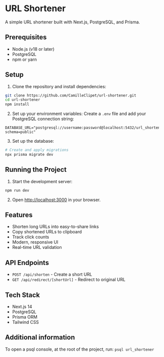 # URL Shortener

A simple URL shortener built with Next.js, PostgreSQL, and Prisma.

## Prerequisites

- Node.js (v18 or later)
- PostgreSQL
- npm or yarn

## Setup

1. Clone the repository and install dependencies:
```bash
git clone https://github.com/CamilleClipet/url-shortener.git
cd url-shortener
npm install
```

2. Set up your environment variables:
Create a `.env` file and add your PostgreSQL connection string:
```
DATABASE_URL="postgresql://username:password@localhost:5432/url_shortener?schema=public"
```

3. Set up the database:
```bash
# Create and apply migrations
npx prisma migrate dev

```

## Running the Project

1. Start the development server:
```bash
npm run dev
```

2. Open [http://localhost:3000](http://localhost:3000) in your browser.

## Features

- Shorten long URLs into easy-to-share links
- Copy shortened URLs to clipboard
- Track click counts
- Modern, responsive UI
- Real-time URL validation

## API Endpoints

- `POST /api/shorten` - Create a short URL
- `GET /api/redirect/[shortUrl]` - Redirect to original URL

## Tech Stack

- Next.js 14
- PostgreSQL
- Prisma ORM
- Tailwind CSS

## Additional information

To open a psql console, at the root of the project, run:
    ```
    psql url_shortener
    ```
